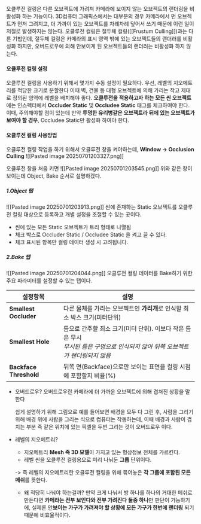 오클루전 컬링은 다른 오브젝트에 가려져 카메라에 보이지 않는 오브젝트의 랜더링을 비활성화 하는 기능이다.
3D컴퓨터 그래픽스에서는 대부분의 경우 카메라에서 먼 오브젝트가 먼저 그려지고, 더 가까이 있는 오브젝트를 차례차례 덮어서 쓰기 때문에  이런 일이 저절로 발생하지는 않는다. 
오클루전 컬링은 절두체 컬링([[Frustum Culling]])과는 다른 기법인데, 절두체 컬링은 카메라의 표시 영역 밖에 있는 오브젝트들의 랜더러를 비활성화 하지만, 오버드로우에 의해 안보이게 된 오브젝트들의 랜더러는  비활성화 하지 않는다.


#### 오클루전 컬링 설정
오클루전 컬링을 사용하기 위해서 몇가지 수동 설정이 필요하다.
우선, 레벨의 지오메트리를 적당한 크기로 분할한다 이때 벽, 건물 등 대형 오브젝트에 의해 가리는 작고 제대로 정의된 영역에 레벨을 배치해야 좋다.
**오클루전을 적용하고자 하는 모든 씬 오브젝트**에는 인스펙터에서 **Occluder Static** 및 **Occludee Static**
태그를 체크하여야 한다.
이때, 주의해야할 점이 있는데 만약 **투명한 유리병같은 오브젝트라 뒤에 있는 오브젝트가 보여야 할 경우**, Occludee Static만 활성화 하여야 한다.

#### 오클루전 컬링 사용방법
오클루전 컬링 작업을 하기 위해서 오클루전 창을 켜야하는데, **Window -> Occlusion Culling**
![[Pasted image 20250701203327.png]]

오클루전 창을 처음 키면
![[Pasted image 20250701203545.png]]
위와 같은 창이 보이는데 Object, Bake 순서로 설명하겠다.
##### 1.Object 탭
![[Pasted image 20250701203913.png]]
씬에 존재하는 Static 오브젝트를 오클루전 컬링 대상으로 등록하고 개별 설정을 조절할 수 있는 곳이다.
- 씬에 있는 모든 Static 오브젝트가 트리 형태로 나열됨
- 체크 박스로 Occluder Static / Occludee Static 을 켜고 끌 수 있다.
- 체크 표시된 항목만 컬링 데이터 생성 시 고려됩니다.

##### 2.Bake 탭
![[Pasted image 20250701204044.png]]
오클루전 컬링 데이터를 Bake하기 위한 주요 파라미터를 설정할 수 있는 탭이다.

| 설정항목                   | 설명                                                                            |
| ---------------------- | ----------------------------------------------------------------------------- |
| **Smallest Occluder**  | 다른 물체를 가리는 오브젝트인 **가리개**로 인식할 최소 박스 크기(미터단위)                                  |
| **Smallest Hole**      | 틈으로 간주할 최소 크기(미터 단위). 이보다 작은 틈은 무시<br>*무시된 틈은 구멍으로 인식되지 않아 뒤쪽 오브젝트가 랜더링되지 않음* |
| **Backface Threshold** | 뒤쪽 면(Backface)으로만 보이는 표면을 컬링 시점에 포함할지 비율(%)                                   |


- 오버드로우?
	오버드로우란 카메라에 더 가까운 오브젝트에 의해 겹쳐진 상황을 말한다
	
	쉽게 설명하기 위해 그림으로 예를 들어보면 배경을 모두 다 그린 후, 사람을 그리기 위해 배경 위에 사람을 그리는 식으로 컴퓨터는 작동하는데, 이때 배경과 사람이 겹치는 부분 즉 같은 위치에 있는 픽셀을 두번 그리는 것이 오버드로우 이다.
- 레벨의 지오메트리?
	- 지오메트리
		**Mesh 즉 3D 모델**이 가지고 있는 형상정보 전체를 가르킨다.
	- 레벨
		씬을 오클루전 컬링용으로 미리 나눠둔 **그룹** 단위이다.
	
	-> 즉 레벨의 지오메트리란 오클루전 컬링을 위해 묶어놓은 **각 그룹에 포함된 모든 메쉬**를 뜻한다.

	- 왜 적당히 나눠야 하는걸까?
		만약 크게 나눠서 방 하나를 하나의 거대한 메쉬로 만든다면 
		**카메라는 전부 보인다와 전부 가려진다 둘중 하나**만 판단이 가능하기에,
		실제론 안**보이는 가구가 가려져야 할 상황에 모든 가구가 한번에 랜더링** 되기때문에 비효율적이다.